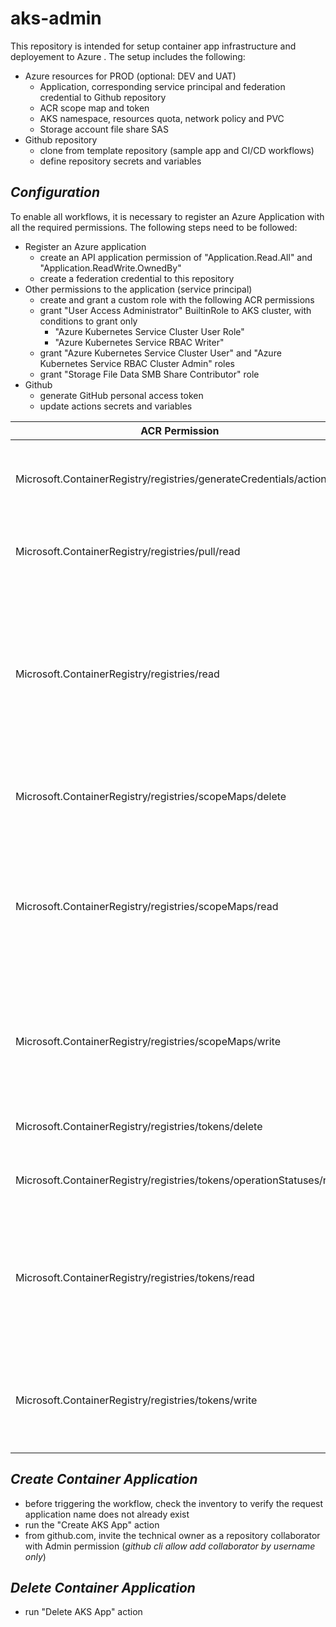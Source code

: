 # aks-admin
This repository is intended for setup container app infrastructure and deployement to Azure .  The setup includes the following:
- Azure resources for PROD (optional: DEV and UAT)
    - Application, corresponding service principal and federation credential to Github repository
    - ACR scope map and token
    - AKS namespace, resources quota, network policy and PVC
    - Storage account file share SAS
- Github repository
    - clone from template repository (sample app and CI/CD workflows)
    - define repository secrets and variables
## *Configuration*
To enable all workflows, it is necessary to register an Azure Application with all the required permissions.  The following steps need to be followed:
- Register an Azure application
    - create an API application permission of "Application.Read.All" and "Application.ReadWrite.OwnedBy"
    - create a federation credential to this repository
- Other permissions to the application (service principal)
    - create and grant a custom role with the following ACR permissions
    - grant "User Access Administrator" BuiltinRole to AKS cluster, with conditions to grant only
        - "Azure Kubernetes Service Cluster User Role"
        - "Azure Kubernetes Service RBAC Writer"
    - grant "Azure Kubernetes Service Cluster User" and "Azure Kubernetes Service RBAC Cluster Admin" roles
    - grant "Storage File Data SMB Share Contributor" role
- Github
    - generate GitHub personal access token
    - update actions secrets and variables

|ACR Permission|Description|
|---|---|
|Microsoft.ContainerRegistry/registries/generateCredentials/action|Generate keys for a token of a specified container registry|
|Microsoft.ContainerRegistry/registries/pull/read|Pull or Get images from a container registry|
|Microsoft.ContainerRegistry/registries/read|Gets the properties of the specified container registry or lists all the container registries under the specified resource group or subscription|
|Microsoft.ContainerRegistry/registries/scopeMaps/delete|Deletes a scope map from a container registry|
|Microsoft.ContainerRegistry/registries/scopeMaps/read|Gets the properties of the specified scope map or lists all the scope maps for the specified container registry|
|Microsoft.ContainerRegistry/registries/scopeMaps/write|Creates or updates a scope map for a container registry with the specified parameters|
|Microsoft.ContainerRegistry/registries/tokens/delete|Deletes a token from a container registry|
|Microsoft.ContainerRegistry/registries/tokens/operationStatuses/read|Gets a token async operation status|
|Microsoft.ContainerRegistry/registries/tokens/read|Gets the properties of the specified token or lists all the tokens for the specified container registry|
|Microsoft.ContainerRegistry/registries/tokens/write|Creates or updates a token for a container registry with the specified parameters|

## *Create Container Application*
- before triggering the workflow, check the inventory to verify the request application name does not already exist
- run the "Create AKS App" action
- from github.com, invite the technical owner as a repository collaborator with Admin permission (*github cli allow add collaborator by username only*)
## *Delete Container Application*
- run "Delete AKS App" action



